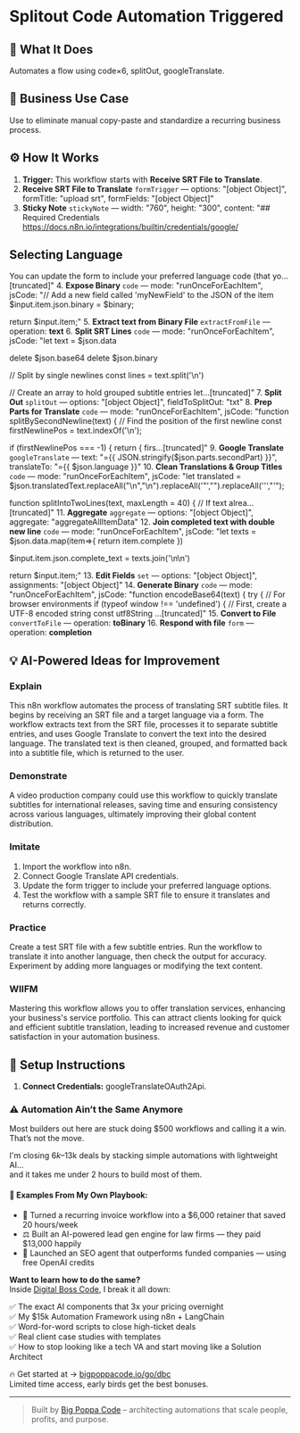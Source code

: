 # Splitout Code Automation Triggered
## 🚀 What It Does
Automates a flow using code×6, splitOut, googleTranslate.

## 💼 Business Use Case
Use to eliminate manual copy-paste and standardize a recurring business process.

## ⚙️ How It Works
1. **Trigger:** This workflow starts with **Receive SRT File to Translate**.
2. **Receive SRT File to Translate** `formTrigger` — options: "[object Object]", formTitle: "upload srt", formFields: "[object Object]"
3. **Sticky Note** `stickyNote` — width: "760", height: "300", content: "## Required Credentials
https://docs.n8n.io/integrations/builtin/credentials/google/

## Selecting Language
You can update the form to include your preferred language code (that yo…[truncated]"
4. **Expose Binary** `code` — mode: "runOnceForEachItem", jsCode: "// Add a new field called 'myNewField' to the JSON of the item
$input.item.json.binary = $binary;

return $input.item;"
5. **Extract text from Binary File** `extractFromFile` — operation: **text**
6. **Split SRT Lines** `code` — mode: "runOnceForEachItem", jsCode: "let text = $json.data

delete $json.base64
delete $json.binary


// Split by single newlines
const lines = text.split('\n')

// Create an array to hold grouped subtitle entries
let…[truncated]"
7. **Split Out** `splitOut` — options: "[object Object]", fieldToSplitOut: "txt"
8. **Prep Parts for Translate** `code` — mode: "runOnceForEachItem", jsCode: "function splitBySecondNewline(text) {
  // Find the position of the first newline
  const firstNewlinePos = text.indexOf('\n');
  
  if (firstNewlinePos === -1) {
    return { firs…[truncated]"
9. **Google Translate** `googleTranslate` — text: "={{ JSON.stringify($json.parts.secondPart) }}", translateTo: "={{ $json.language }}"
10. **Clean Translations & Group Titles** `code` — mode: "runOnceForEachItem", jsCode: "let translated = $json.translatedText.replaceAll("\\n","\n").replaceAll('&quot;',"").replaceAll('&#39;',"'");

function splitIntoTwoLines(text, maxLength = 40) {
  // If text alrea…[truncated]"
11. **Aggregate** `aggregate` — options: "[object Object]", aggregate: "aggregateAllItemData"
12. **Join completed text with double new line** `code` — mode: "runOnceForEachItem", jsCode: "let texts = $json.data.map(item=>{
  return item.complete
})


$input.item.json.complete_text = texts.join('\n\n')

return $input.item;"
13. **Edit Fields** `set` — options: "[object Object]", assignments: "[object Object]"
14. **Generate Binary** `code` — mode: "runOnceForEachItem", jsCode: "function encodeBase64(text) {
  try {
    // For browser environments
    if (typeof window !== 'undefined') {
      // First, create a UTF-8 encoded string
      const utf8String …[truncated]"
15. **Convert to File** `convertToFile` — operation: **toBinary**
16. **Respond with file** `form` — operation: **completion**

## 💡 AI-Powered Ideas for Improvement
### Explain
This n8n workflow automates the process of translating SRT subtitle files. It begins by receiving an SRT file and a target language via a form. The workflow extracts text from the SRT file, processes it to separate subtitle entries, and uses Google Translate to convert the text into the desired language. The translated text is then cleaned, grouped, and formatted back into a subtitle file, which is returned to the user.

### Demonstrate
A video production company could use this workflow to quickly translate subtitles for international releases, saving time and ensuring consistency across various languages, ultimately improving their global content distribution.

### Imitate
1. Import the workflow into n8n.
2. Connect Google Translate API credentials.
3. Update the form trigger to include your preferred language options.
4. Test the workflow with a sample SRT file to ensure it translates and returns correctly.

### Practice
Create a test SRT file with a few subtitle entries. Run the workflow to translate it into another language, then check the output for accuracy. Experiment by adding more languages or modifying the text content.

### WIIFM
Mastering this workflow allows you to offer translation services, enhancing your business's service portfolio. This can attract clients looking for quick and efficient subtitle translation, leading to increased revenue and customer satisfaction in your automation business.

## 🔧 Setup Instructions
1. **Connect Credentials:** googleTranslateOAuth2Api.

### ⚠️ Automation Ain’t the Same Anymore

Most builders out here are stuck doing $500 workflows and calling it a win.  
That’s not the move.  

I'm closing $6k–$13k deals by stacking simple automations with lightweight AI...  
and it takes me under 2 hours to build most of them.

#### 🧠 Examples From My Own Playbook:
- 🔁 Turned a recurring invoice workflow into a $6,000 retainer that saved 20 hours/week  
- ⚖️ Built an AI-powered lead gen engine for law firms — they paid $13,000 happily  
- 🚀 Launched an SEO agent that outperforms funded companies — using free OpenAI credits  

**Want to learn how to do the same?**  
Inside [Digital Boss Code](https://bigpoppacode.io/go/dbc), I break it all down:

✅ The exact AI components that 3x your pricing overnight  
✅ My $15k Automation Framework using n8n + LangChain  
✅ Word-for-word scripts to close high-ticket deals  
✅ Real client case studies with templates  
✅ How to stop looking like a tech VA and start moving like a Solution Architect  

🔥 Get started at → [bigpoppacode.io/go/dbc](https://bigpoppacode.io/go/dbc)  
Limited time access, early birds get the best bonuses.

---
> Built by [Big Poppa Code](https://bigpoppacode.io) – architecting automations that scale people, profits, and purpose.
